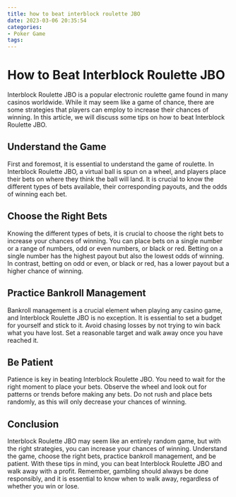 ```yaml
---
title: how to beat interblock roulette JBO
date: 2023-03-06 20:35:54
categories:
- Poker Game
tags:
---
```



# How to Beat Interblock Roulette JBO

Interblock Roulette JBO is a popular electronic roulette game found in many casinos worldwide. While it may seem like a game of chance, there are some strategies that players can employ to increase their chances of winning. In this article, we will discuss some tips on how to beat Interblock Roulette JBO.

## Understand the Game

First and foremost, it is essential to understand the game of roulette. In Interblock Roulette JBO, a virtual ball is spun on a wheel, and players place their bets on where they think the ball will land. It is crucial to know the different types of bets available, their corresponding payouts, and the odds of winning each bet.

## Choose the Right Bets

Knowing the different types of bets, it is crucial to choose the right bets to increase your chances of winning. You can place bets on a single number or a range of numbers, odd or even numbers, or black or red. Betting on a single number has the highest payout but also the lowest odds of winning. In contrast, betting on odd or even, or black or red, has a lower payout but a higher chance of winning.

## Practice Bankroll Management

Bankroll management is a crucial element when playing any casino game, and Interblock Roulette JBO is no exception. It is essential to set a budget for yourself and stick to it. Avoid chasing losses by not trying to win back what you have lost. Set a reasonable target and walk away once you have reached it.

## Be Patient

Patience is key in beating Interblock Roulette JBO. You need to wait for the right moment to place your bets. Observe the wheel and look out for patterns or trends before making any bets. Do not rush and place bets randomly, as this will only decrease your chances of winning.

## Conclusion

Interblock Roulette JBO may seem like an entirely random game, but with the right strategies, you can increase your chances of winning. Understand the game, choose the right bets, practice bankroll management, and be patient. With these tips in mind, you can beat Interblock Roulette JBO and walk away with a profit. Remember, gambling should always be done responsibly, and it is essential to know when to walk away, regardless of whether you win or lose.